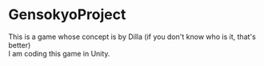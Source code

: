 # GensokyoProject
This is a game whose concept is by Dilla (if you don't know who is it, that's better)<br>
I am coding this game in Unity.
